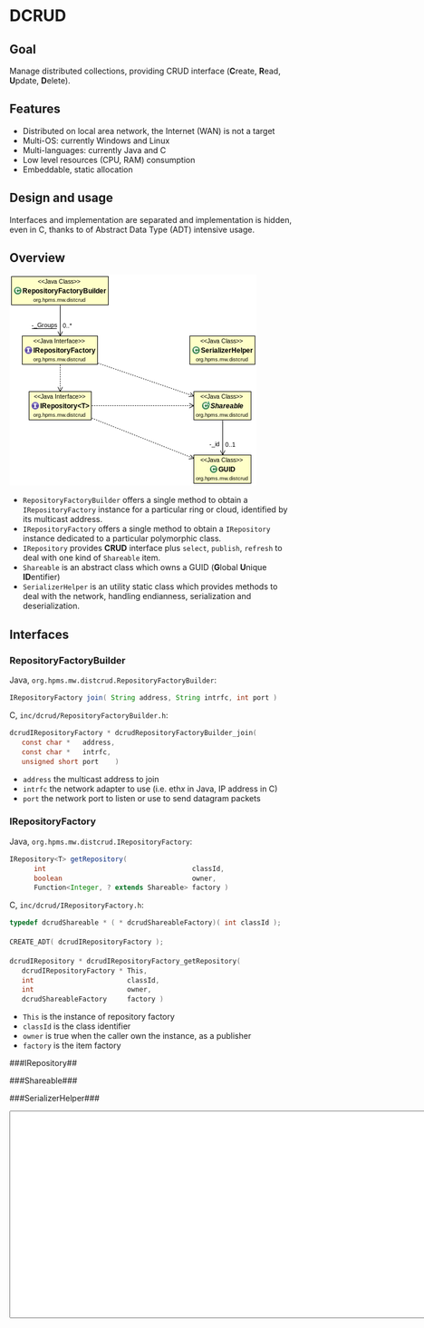 DCRUD
=====

Goal
----

Manage distributed collections, providing CRUD interface (**C**reate,
**R**ead, **U**pdate, **D**elete).

Features
--------

 - Distributed on local area network, the Internet (WAN) is not a target
 - Multi-OS: currently Windows and Linux
 - Multi-languages: currently Java and C
 - Low level resources (CPU, RAM) consumption
 - Embeddable, static allocation

Design and usage
----------------

Interfaces and implementation are separated and implementation is hidden, even
in C, thanks to of Abstract Data Type (ADT) intensive usage.

Overview
--------

![UML diagram interfaces](interfaces.png "UML diagram interfaces")

- `RepositoryFactoryBuilder` offers a single method to obtain a
  `IRepositoryFactory` instance for a particular ring or cloud, identified by
  its multicast address.
- `IRepositoryFactory` offers a single method to obtain a `IRepository`
  instance dedicated to a particular polymorphic class.
- `IRepository` provides **CRUD** interface plus `select`, `publish`,
  `refresh` to deal with one kind of `Shareable` item.
- `Shareable` is an abstract class which owns a GUID (**G**lobal **U**nique
  **ID**entifier)
- `SerializerHelper` is an utility static class which provides methods to
  deal with the network, handling endianness, serialization and
  deserialization.

Interfaces
----------

### RepositoryFactoryBuilder ###

Java, `org.hpms.mw.distcrud.RepositoryFactoryBuilder`:

```Java
IRepositoryFactory join( String address, String intrfc, int port )
```

C, `inc/dcrud/RepositoryFactoryBuilder.h`:

```C
dcrudIRepositoryFactory * dcrudRepositoryFactoryBuilder_join(
   const char *   address,
   const char *   intrfc,
   unsigned short port    )
```

  - `address` the multicast address to join
  - `intrfc` the network adapter to use (i.e. eth*x* in Java, IP address in C)
  - `port` the network port to listen or use to send datagram packets

### IRepositoryFactory ###

Java, `org.hpms.mw.distcrud.IRepositoryFactory`:

```Java
IRepository<T> getRepository(
      int                                    classId,
      boolean                                owner,
      Function<Integer, ? extends Shareable> factory )
```

C, `inc/dcrud/IRepositoryFactory.h`:

```C
typedef dcrudShareable * ( * dcrudShareableFactory)( int classId );

CREATE_ADT( dcrudIRepositoryFactory );

dcrudIRepository * dcrudIRepositoryFactory_getRepository(
   dcrudIRepositoryFactory * This,
   int                       classId,
   int                       owner,
   dcrudShareableFactory     factory )
```

  - `This`    is the instance of repository factory
  - `classId` is the class identifier
  - `owner`   is true when the caller own the instance, as a publisher
  - `factory` is the item factory

###IRepository##

###Shareable###

###SerializerHelper###

<textarea cols="100" rows="24">
</textarea>
